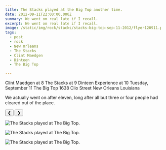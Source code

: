 ```yaml
---
title: The Stacks played at the Big Top another time.
date: 2012-09-11T22:00:00.000Z
summary: We went on real late if I recall.
excerpt: We went on real late if I recall.
image: /static/img/rock/stacks/stacks-big-top-sep-11-2012/flyer120911.png
tags:
  - post 
  - rock
  - New Orleans
  - The Stacks
  - Clint Maedgen
  - Dinteen
  - The Big Top

---
```


Clint Maedgen at 8
The Stacks at 9
Dinteen Experience at 10
Tuesday, September 11
The Big Top
1638 Clio Street
New Orleans Louisiana

We actually went on after eleven, long after all but three or four people had cleared out of the place.

<div id="viewport">
    <button id="buttonPrevious">&#10094;</button>
    <button id="buttonNext">&#10095;</button>

![The Stacks played at The Big Top.](/static/img/rock/stacks/stacks-big-top-sep-11-2012/peopledancingatstacks.jpg "The Stacks played at The Big Top.")

![The Stacks played at The Big Top.](/static/img/rock/stacks/stacks-big-top-sep-11-2012/stacksbigtop120911.jpg "The Stacks played at The Big Top.")

![The Stacks played at The Big Top.](/static/img/rock/stacks/stacks-big-top-sep-11-2012/flyer120911.png "The Stacks played at The Big Top.")

</div>
<div id="caption"></div>

